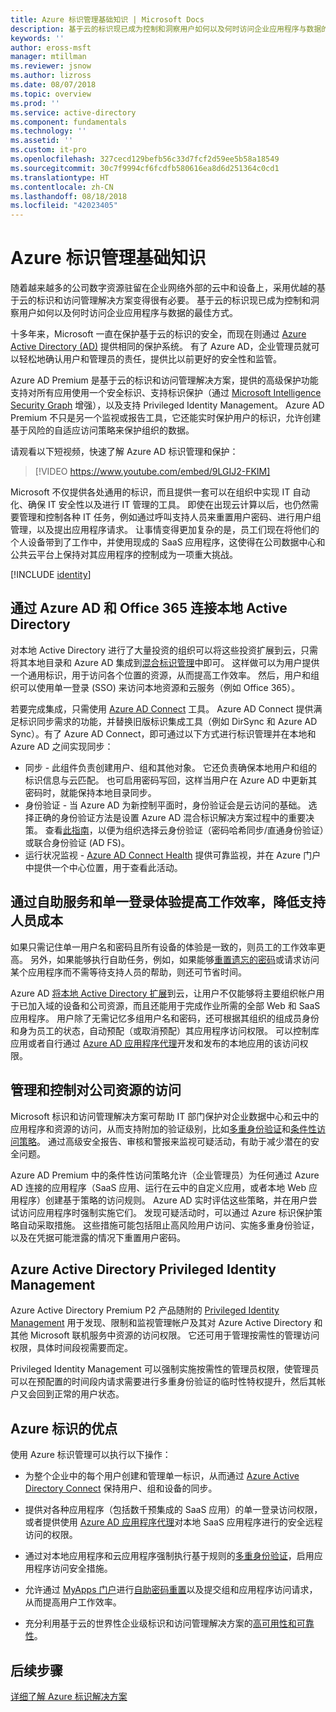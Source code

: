 ```yaml
---
title: Azure 标识管理基础知识 | Microsoft Docs
description: 基于云的标识现已成为控制和洞察用户如何以及何时访问企业应用程序与数据的最佳方式。
keywords: ''
author: eross-msft
manager: mtillman
ms.reviewer: jsnow
ms.author: lizross
ms.date: 08/07/2018
ms.topic: overview
ms.prod: ''
ms.service: active-directory
ms.component: fundamentals
ms.technology: ''
ms.assetid: ''
ms.custom: it-pro
ms.openlocfilehash: 327cecd129befb56c33d7fcf2d59ee5b58a18549
ms.sourcegitcommit: 30c7f9994cf6fcdfb580616ea8d6d251364c0cd1
ms.translationtype: HT
ms.contentlocale: zh-CN
ms.lasthandoff: 08/18/2018
ms.locfileid: "42023405"
---
```

# <a name="fundamentals-of-azure-identity-management"></a>Azure 标识管理基础知识

随着越来越多的公司数字资源驻留在企业网络外部的云中和设备上，采用优越的基于云的标识和访问管理解决方案变得很有必要。 基于云的标识现已成为控制和洞察用户如何以及何时访问企业应用程序与数据的最佳方式。

十多年来，Microsoft 一直在保护基于云的标识的安全，而现在则通过 [Azure Active Directory (AD)](active-directory-whatis.md) 提供相同的保护系统。 有了 Azure AD，企业管理员就可以轻松地确认用户和管理员的责任，提供比以前更好的安全性和监管。

Azure AD Premium 是基于云的标识和访问管理解决方案，提供的高级保护功能支持对所有应用使用一个安全标识、支持标识保护（通过 [Microsoft Intelligence Security Graph](https://www.microsoft.com/security/intelligence) 增强），以及支持 Privileged Identity Management。 Azure AD Premium 不只是另一个监视或报告工具，它还能实时保护用户的标识，允许创建基于风险的自适应访问策略来保护组织的数据。

请观看以下短视频，快速了解 Azure AD 标识管理和保护：
>[!VIDEO https://www.youtube.com/embed/9LGIJ2-FKIM]

Microsoft 不仅提供各处通用的标识，而且提供一套可以在组织中实现 IT 自动化、确保 IT 安全性以及进行 IT 管理的工具。 即使在出现云计算以后，也仍然需要管理和控制各种 IT 任务，例如通过呼叫支持人员来重置用户密码、进行用户组管理，以及提出应用程序请求。 让事情变得更加复杂的是，员工们现在将他们的个人设备带到了工作中，并使用现成的 SaaS 应用程序，这使得在公司数据中心和公共云平台上保持对其应用程序的控制成为一项重大挑战。

[!INCLUDE [identity](../../../includes/azure-ad-licenses.md)]

## <a name="connect-on-premises-active-directory-with-azure-ad-and-office-365"></a>通过 Azure AD 和 Office 365 连接本地 Active Directory
对本地 Active Directory 进行了大量投资的组织可以将这些投资扩展到云，只需将其本地目录和 Azure AD 集成到[混合标识管理](https://aka.ms/aadframework)中即可。 这样做可以为用户提供一个通用标识，用于访问各个位置的资源，从而提高工作效率。 然后，用户和组织可以使用单一登录 (SSO) 来访问本地资源和云服务（例如 Office 365）。

若要完成集成，只需使用 [Azure AD Connect](https://docs.microsoft.com/azure/active-directory/connect/active-directory-aadconnect) 工具。 Azure AD Connect 提供满足标识同步需求的功能，并替换旧版标识集成工具（例如 DirSync 和 Azure AD Sync）。有了 Azure AD Connect，即可通过以下方式进行标识管理并在本地和 Azure AD 之间实现同步：

- 同步 - 此组件负责创建用户、组和其他对象。 它还负责确保本地用户和组的标识信息与云匹配。 也可启用密码写回，这样当用户在 Azure AD 中更新其密码时，就能保持本地目录同步。
- 身份验证 - 当 Azure AD 为新控制平面时，身份验证会是云访问的基础。 选择正确的身份验证方法是设置 Azure AD 混合标识解决方案过程中的重要决策。 查看[此指南](https://aka.ms/auth-options)，以便为组织选择云身份验证（密码哈希同步/直通身份验证）或联合身份验证 (AD FS)。
- 运行状况监视 - [Azure AD Connect Health](https://docs.microsoft.com/azure/active-directory/connect-health/active-directory-aadconnect-health) 提供可靠监视，并在 Azure 门户中提供一个中心位置，用于查看此活动。

## <a name="increase-productivity-and-reduce-helpdesk-costs-with-self-service-and-single-sign-on-experiences"></a>通过自助服务和单一登录体验提高工作效率，降低支持人员成本

如果只需记住单一用户名和密码且所有设备的体验是一致的，则员工的工作效率更高。 另外，如果能够执行自助任务，例如，如果能够[重置遗忘的密码](https://docs.microsoft.com/azure/active-directory/active-directory-passwords)或请求访问某个应用程序而不需等待支持人员的帮助，则还可节省时间。

Azure AD [将本地 Active Directory 扩展](https://docs.microsoft.com/azure/active-directory/connect/active-directory-aadconnect)到云，让用户不仅能够将主要组织帐户用于已加入域的设备和公司资源，而且还能用于完成作业所需的全部 Web 和 SaaS 应用程序。 用户除了无需记忆多组用户名和密码，还可根据其组织的组成员身份和身为员工的状态，自动预配（或取消预配）其应用程序访问权限。 可以控制库应用或者自行通过 [Azure AD 应用程序代理](https://docs.microsoft.com/azure/active-directory/active-directory-application-proxy-get-started)开发和发布的本地应用的该访问权限。

## <a name="manage-and-control-access-to-corporate-resources"></a>管理和控制对公司资源的访问
Microsoft 标识和访问管理解决方案可帮助 IT 部门保护对企业数据中心和云中的应用程序和资源的访问，从而支持附加的验证级别，比如[多重身份验证](https://docs.microsoft.com/azure/multi-factor-authentication/multi-factor-authentication-whats-next)和[条件性访问策略](https://docs.microsoft.com/azure/active-directory/active-directory-conditional-access-azure-portal)。 通过高级安全报告、审核和警报来监视可疑活动，有助于减少潜在的安全问题。

Azure AD Premium 中的条件性访问策略允许（企业管理员）为任何通过 Azure AD 连接的应用程序（SaaS 应用、运行在云中的自定义应用，或者本地 Web 应用程序）创建基于策略的访问规则。 Azure AD 实时评估这些策略，并在用户尝试访问应用程序时强制实施它们。 发现可疑活动时，可以通过 Azure 标识保护策略自动采取措施。 这些措施可能包括阻止高风险用户访问、实施多重身份验证，以及在凭据可能泄露的情况下重置用户密码。


## <a name="azure-active-directory-privileged-identity-management"></a>Azure Active Directory Privileged Identity Management

Azure Active Directory Premium P2 产品随附的 [Privileged Identity Management](https://docs.microsoft.com/azure/active-directory/active-directory-privileged-identity-management-getting-started) 用于发现、限制和监视管理帐户及其对 Azure Active Directory 和其他 Microsoft 联机服务中资源的访问权限。 它还可用于管理按需性的管理访问权限，具体时间段视需要而定。

Privileged Identity Management 可以强制实施按需性的管理员权限，使管理员可以在预配置的时间段内请求需要进行多重身份验证的临时性特权提升，然后其帐户又会回到正常的用户状态。

## <a name="benefits-of-azure-identity"></a>Azure 标识的优点

使用 Azure 标识管理可以执行以下操作：

-   为整个企业中的每个用户创建和管理单一标识，从而通过 [Azure Active Directory Connect](https://docs.microsoft.com/azure/active-directory/connect/active-directory-aadconnect) 保持用户、组和设备的同步。

-   提供对各种应用程序（包括数千预集成的 SaaS 应用）的单一登录访问权限，或者提供使用 [Azure AD 应用程序代理](https://docs.microsoft.com/azure/active-directory/active-directory-application-proxy-get-started)对本地 SaaS 应用程序进行的安全远程访问的权限。

-   通过对本地应用程序和云应用程序强制执行基于规则的[多重身份验证](https://docs.microsoft.com/azure/multi-factor-authentication/multi-factor-authentication-whats-next)，启用应用程序访问安全措施。

-   允许通过 [MyApps 门户](https://docs.microsoft.com/azure/active-directory/active-directory-saas-access-panel-user-help)进行[自助密码重置](https://docs.microsoft.com/azure/active-directory/active-directory-passwords)以及提交组和应用程序访问请求，从而提高用户工作效率。

-   充分利用基于云的世界性企业级标识和访问管理解决方案的[高可用性和可靠性](https://docs.microsoft.com/azure/architecture/resiliency/high-availability-azure-applications)。

## <a name="next-steps"></a>后续步骤
[详细了解 Azure 标识解决方案](https://docs.microsoft.com/azure/active-directory/understand-azure-identity-solutions)
